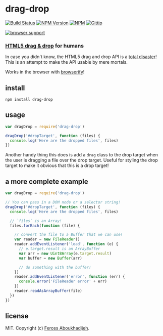 # drag-drop
[![Build Status](http://img.shields.io/travis/feross/drag-drop.svg)](https://travis-ci.org/feross/drag-drop)
[![NPM Version](http://img.shields.io/npm/v/drag-drop.svg)](https://npmjs.org/package/drag-drop)
[![NPM](http://img.shields.io/npm/dm/drag-drop.svg)](https://npmjs.org/package/drag-drop)
[![Gittip](http://img.shields.io/gittip/feross.svg)](https://www.gittip.com/feross/)

[![browser support](https://ci.testling.com/feross/drag-drop.png)](https://ci.testling.com/feross/drag-drop)

### [HTML5 drag & drop](https://developer.mozilla.org/en-US/docs/Using_files_from_web_applications) for humans

In case you didn't know, the HTML5 drag and drop API is a
[total disaster](http://www.quirksmode.org/blog/archives/2009/09/the_html5_drag.html)!
This is an attempt to make the API usable by mere mortals.

Works in the browser with [browserify](http://browserify.org/)!

## install

```
npm install drag-drop
```

## usage

```js
var dragDrop = require('drag-drop')

dragDrop('#dropTarget', function (files) {
  console.log('Here are the dropped files', files)
})
```

Another handy thing this does is add a `drag` class to the drop target when the user
is dragging a file over the drop target. Useful for styling the drop target to make
it obvious that this is a drop target!

## a more complete example

```js
var dragDrop = require('drag-drop')

// You can pass in a DOM node or a selector string!
dragDrop('#dropTarget', function (files) {
  console.log('Here are the dropped files', files)

  // `files` is an Array!
  files.forEach(function (file) {

    // convert the file to a Buffer that we can use!
    var reader = new FileReader()
    reader.addEventListener('load', function (e) {
      // e.target.result is an ArrayBuffer
      var arr = new Uint8Array(e.target.result)
      var buffer = new Buffer(arr)

      // do something with the buffer!
    })
    reader.addEventListener('error', function (err) {
      console.error('FileReader error' + err)
    })
    reader.readAsArrayBuffer(file)
  })
})
```

## license

MIT. Copyright (c) [Feross Aboukhadijeh](http://feross.org).
